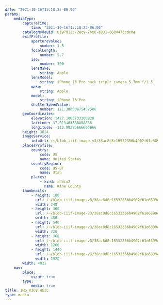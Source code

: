 ```yaml
---
date: "2021-10-16T13:18:23-06:00"
params:
    mediaType:
        captureTime:
            time: "2021-10-16T13:18:23-06:00"
        catalogNodeUid: 0197d123-2ec9-7b00-a931-6684473cdc0e
        exifProfile:
            apertureValue:
                number: 1.5
            focalLength:
                number: 5.7
            iso:
                number: 100
            lensMake:
                string: Apple
            lensModel:
                string: iPhone 13 Pro back triple camera 5.7mm f/1.5
            make:
                string: Apple
            model:
                string: iPhone 13 Pro
            shutterSpeedValue:
                number: 121.38868675457506
        geoCoordinates:
            elevation: 1427.1085733200928
            latitude: 37.019463888888886
            longitude: -112.00326666666666
        height: 3024
        imageService:
            infoUrl: /~/blob-iiif-image-v3/38ac8d8c16532356b4902f61e6899e51d3990e731f70fb7a2f6f466471a8d8b1/info.json
        placesProfile:
            country:
                code: US
                name: United States
            countryRegion:
                code: US-UT
                name: Utah
            places:
                - kind: admin2
                  name: Kane County
        thumbnails:
            - height: 180
              url: /~/blob-iiif-image-v3/38ac8d8c16532356b4902f61e6899e51d3990e731f70fb7a2f6f466471a8d8b1/full/240%2C180/0/default.jpg
              width: 240
            - height: 360
              url: /~/blob-iiif-image-v3/38ac8d8c16532356b4902f61e6899e51d3990e731f70fb7a2f6f466471a8d8b1/full/480%2C360/0/default.jpg
              width: 480
            - height: 540
              url: /~/blob-iiif-image-v3/38ac8d8c16532356b4902f61e6899e51d3990e731f70fb7a2f6f466471a8d8b1/full/720%2C540/0/default.jpg
              width: 720
            - height: 960
              url: /~/blob-iiif-image-v3/38ac8d8c16532356b4902f61e6899e51d3990e731f70fb7a2f6f466471a8d8b1/full/1280%2C960/0/default.jpg
              width: 1280
            - height: 1440
              url: /~/blob-iiif-image-v3/38ac8d8c16532356b4902f61e6899e51d3990e731f70fb7a2f6f466471a8d8b1/full/1920%2C1440/0/default.jpg
              width: 1920
        width: 4032
    nav:
        place:
            us/ut: true
        type:
            media: true
title: IMG_0269.HEIC
type: media
---
```

